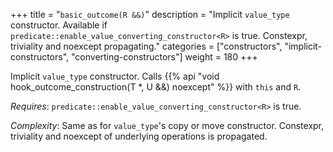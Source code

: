 +++
title = "`basic_outcome(R &&)`"
description = "Implicit `value_type` constructor. Available if `predicate::enable_value_converting_constructor<R>` is true. Constexpr, triviality and noexcept propagating."
categories = ["constructors", "implicit-constructors", "converting-constructors"]
weight = 180
+++

Implicit `value_type` constructor. Calls {{% api "void hook_outcome_construction(T *, U &&) noexcept" %}} with `this` and `R`.

*Requires*: `predicate::enable_value_converting_constructor<R>` is true.

*Complexity*: Same as for `value_type`'s copy or move constructor. Constexpr, triviality and noexcept of underlying operations is propagated.